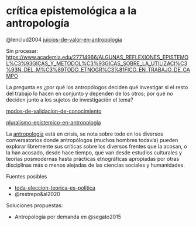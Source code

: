 # crítica epistemológica a la antropología

@lenclud2004 [juicios-de-valor-en-antropologia](juicios-de-valor-en-antropologia.md)

Sin procesar: https://www.academia.edu/27714966/ALGUNAS_REFLEXIONES_EPISTEMOL%C3%93GICAS_Y_METODOL%C3%93GICAS_SOBRE_LA_UTILIZACI%C3%93N_DEL_M%C3%89TODO_ETNOGR%C3%81FICO_EN_TRABAJO_DE_CAMPO

La pregunta es ¿por qué los antropólogos deciden qué investigar si el resto del trabajo lo hacen en conjunto y dependen de los otros; por qué no deciden junto a los sujetos de investigación el tema?

[modos-de-validacion-de-conocimiento](modos-de-validacion-de-conocimiento.md)

[pluralismo-epistemico-en-antropologia](pluralismo-epistemico-en-antropologia.md)

La [antropologia](antropologia.md) está en crisis, se nota sobre todo en los diversos conversatorios donde antropólogos (muchos hombres todavía) pueden explorar libremente sus críticas sobre los diversos frentes que la acosan, o la han acosado, desde hace tiempo, que van desde estudios culturales y teorías posmodernas hasta prácticas etnográficas apropiadas por otras disciplinas más o menos alejadas de las ciencias sociales y humanidades.

Fuentes posibles

* [toda-eleccion-teorica-es-politica](toda-eleccion-teorica-es-politica.md)
* @restrepo&al2020

Soluciones propuestas:

* Antropología por demanda en @segato2015
